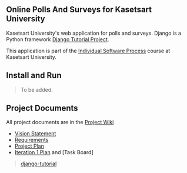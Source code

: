 ## Online Polls And Surveys for Kasetsart University
Kasetsart University's web application for polls and surveys. Django is a Python framework [Django Tutorial Project](django-tutorial).

This application is part of the [Individual Software Process](https://cpske.github.io/ISP) course at Kasetsart University.

## Install and Run
> To be added.

## Project Documents
All project documents are in the [Project Wiki](../../wiki/Home)
+ [Vision Statement](../../wiki/Vision%20Statement)
+ [Requirements](../../wiki/Requirement)
+ [Project Plan](../../wiki/Project%20Plan)
+ [Iteration 1 Plan](../../wiki/Iteration-1-Plan) and [Task Board]

> [django-tutorial](https://docs.djangoproject.com/en/4.1/intro/tutorial01/)
